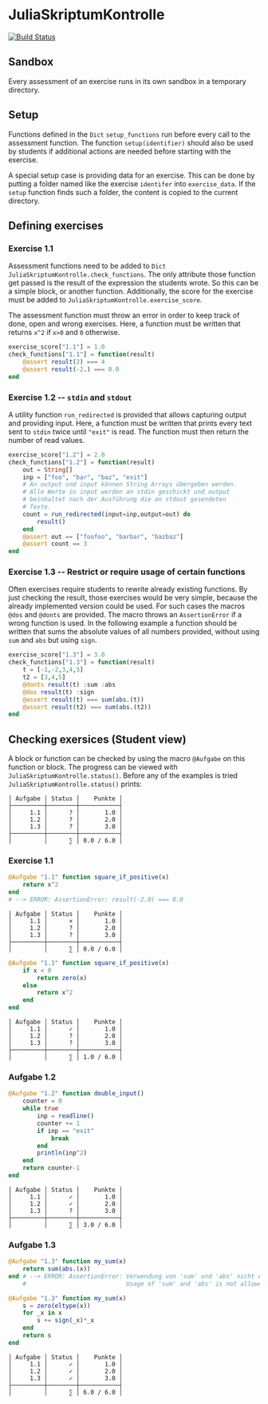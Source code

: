 # JuliaSkriptumKontrolle

[![Build Status](https://travis-ci.org/sebastianpech/JuliaSkriptumKontrolle.jl.svg?branch=master)](https://travis-ci.org/sebastianpech/JuliaSkriptumKontrolle.jl)

## Sandbox

Every assessment of an exercise runs in its own sandbox in a temporary directory.

## Setup

Functions defined in the `Dict` `setup_functions` run before every call to the assessment function.
The function `setup(identifier)` should also be used by students if additional actions are needed before starting with the exercise.

A special setup case is providing data for an exercise. This can be done by putting a folder named like the exercise `identifer` into `exercise_data`.
If the `setup` function finds such a folder, the content is copied to the current directory.

## Defining exercises

### Exercise 1.1

Assessment functions need to be added to `Dict` `JuliaSkriptumKontrolle.check_functions`. 
The only attribute those function get passed is the result of the expression the students wrote.
So this can be a simple block, or another function.
Additionally, the score for the exercise must be added to `JuliaSkriptumKontrolle.exercise_score`.

The assessment function must throw an error in order to keep track of done, open and wrong exercises.
Here, a function must be written that returns `x^2` if `x>0` and `0` otherwise.

```julia
exercise_score["1.1"] = 1.0
check_functions["1.1"] = function(result)
    @assert result(2) === 4
    @assert result(-2.) === 0.0
end
```

### Exercise 1.2 -- `stdin` and `stdout`

A utility function `run_redirected` is provided that allows capturing output and providing input.
Here, a function must be written that prints every text sent to `stdin` twice until `"exit"` is read.
The function must then return the number of read values.

```julia
exercise_score["1.2"] = 2.0
check_functions["1.2"] = function(result)
    out = String[]
    inp = ["foo", "bar", "baz", "exit"]
    # An output und input können String Arrays übergeben werden.
    # Alle Werte in input werden an stdin geschickt und output
    # beinhaltet nach der Ausführung die an stdout gesendeten
    # Texte.
    count = run_redirected(input=inp,output=out) do
        result()
    end
    @assert out == ["foofoo", "barbar", "bazbaz"] 
    @assert count == 3
end
```

### Exercise 1.3 -- Restrict or require usage of certain functions 

Often exercises require students to rewrite already existing functions.
By just checking the result, those exercises would be very simple, because the already implemented version could be used.
For such cases the macros `@dos` and `@donts` are provided.
The macro throws an `AssertionError` if a wrong function is used.
In the following example a function should be written that sums the absolute values of all numbers provided, without using `sum` and `abs` but using `sign`.

```julia
exercise_score["1.3"] = 3.0
check_functions["1.3"] = function(result)
    t = [-1,-2,3,4,5]
    t2 = [3,4,5]
    @donts result(t) :sum :abs
    @dos result(t) :sign
    @assert result(t) === sum(abs.(t))
    @assert result(t2) === sum(abs.(t2))
end
```

## Checking exersices (Student view)

A block or function can be checked by using the macro `@Aufgabe` on this function or block.
The progress can be viewed with `JuliaSkriptumKontrolle.status()`.
Before any of the examples is tried `JuliaSkriptumKontrolle.status()` prints:

```
│ Aufgabe │ Status │    Punkte │
├─────────┼────────┼───────────┤
│     1.1 │      ? │       1.0 │
│     1.2 │      ? │       2.0 │
│     1.3 │      ? │       3.0 │
├─────────┼────────┼───────────┤
│         │      ∑ │ 0.0 / 6.0 │
```

### Exercise 1.1

```julia
@Aufgabe "1.1" function square_if_positive(x)
    return x^2
end
# --> ERROR: AssertionError: result(-2.0) === 0.0
```

```
│ Aufgabe │ Status │    Punkte │
│     1.1 │      × │       1.0 │
│     1.2 │      ? │       2.0 │
│     1.3 │      ? │       3.0 │
├─────────┼────────┼───────────┤
│         │      ∑ │ 0.0 / 6.0 │
```
```julia
@Aufgabe "1.1" function square_if_positive(x)
    if x < 0
        return zero(x)
    else
        return x^2
    end
end
```

```
│ Aufgabe │ Status │    Punkte │
│     1.1 │      ✓ │       1.0 │
│     1.2 │      ? │       2.0 │
│     1.3 │      ? │       3.0 │
├─────────┼────────┼───────────┤
│         │      ∑ │ 1.0 / 6.0 │
```

### Aufgabe 1.2

```julia
@Aufgabe "1.2" function double_input()
    counter = 0
    while true
        inp = readline()
        counter += 1
        if inp == "exit"
            break
        end
        println(inp^2)
    end
    return counter-1
end
```

```
│ Aufgabe │ Status │    Punkte │
│     1.1 │      ✓ │       1.0 │
│     1.2 │      ✓ │       2.0 │
│     1.3 │      ? │       3.0 │
├─────────┼────────┼───────────┤
│         │      ∑ │ 3.0 / 6.0 │
```

### Aufgabe 1.3

```julia
@Aufgabe "1.3" function my_sum(x)
    return sum(abs.(x)) 
end # --> ERROR: AssertionError: Verwendung von 'sum' und 'abs' nicht erlaubt!
    #                            Usage of 'sum' and 'abs' is not allowed!
```

```julia
@Aufgabe "1.3" function my_sum(x)
    s = zero(eltype(x))
    for _x in x
        s += sign(_x)*_x
    end
    return s
end
```

```
│ Aufgabe │ Status │    Punkte │
│     1.1 │      ✓ │       1.0 │
│     1.2 │      ✓ │       2.0 │
│     1.3 │      ✓ │       3.0 │
├─────────┼────────┼───────────┤
│         │      ∑ │ 6.0 / 6.0 │
```
